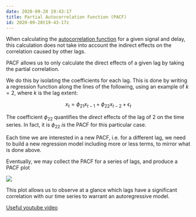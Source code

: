 ```yaml
---
date: 2020-09-28 19:43:17
title: Partial Autocorrelation Function (PACF) 
id: 2020-09-28t19-43-17z
---
```


When calculating the [autocorrelation function](./2020-09-28t19-30-00z.md) for
a given signal and delay, this calculation does not take into account the
indirect effects on the correlation caused by other lags.

PACF allows us to only calculate the direct effects of a given lag by taking
the partial correlation.

We do this by isolating the coefficients for each lag. This is done by writing
a regression function along the lines of the following, using an example of
$k=2$, where $k$ is the lag extent:

$$
x_t = \phi_{21} x_{t-1} + \phi_{22} x_{t-2} + \epsilon_t 
$$

The coefficient $\phi_{22}$ quantifies the _direct_ effects of the lag of 2 on
the time series. In fact, it is $\phi_{22}$ _is_ the PACF for this particular
case. 

Each time we are interested in a new PACF, i.e. for a different lag, we need to
build a new regression model including more or less terms, to mirror what is
done above.

Eventually, we may collect the PACF for a series of lags, and produce a PACF
plot

![](https://3qeqpr26caki16dnhd19sv6by6v-wpengine.netdna-ssl.com/wp-content/uploads/2017/01/Partial-Autocorrelation-Plot-of-the-Minimum-Daily-Temperatures-Dataset.png)

This plot allows us to observe at a glance which lags have a significant
correlation with our time series to warrant an autoregressive model. 

[Useful youtube video](https://www.youtube.com/watch?v=DeORzP0go5I)
